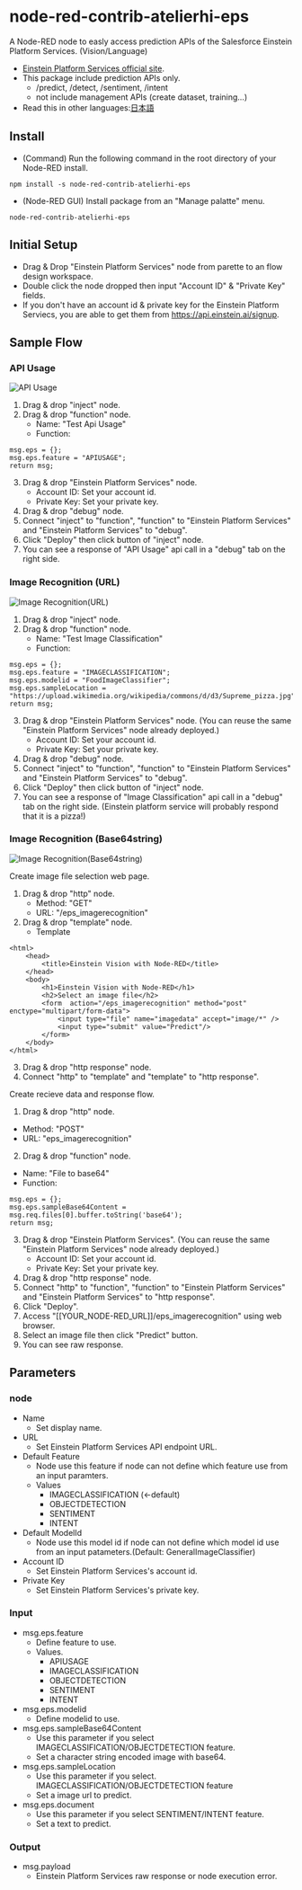 # node-red-contrib-atelierhi-eps
A Node-RED node to easly access prediction APIs of the Salesforce Einstein Platform Services. (Vision/Language)
* [Einstein Platform Services official site](https://einstein.ai).
* This package include prediction APIs only.
  * /predict, /detect, /sentiment, /intent
  * not include management APIs (create dataset, training...)
* Read this in other languages:[日本語](README.ja.md)
## Install
* (Command) Run the following command in the root directory of your Node-RED install.
```
npm install -s node-red-contrib-atelierhi-eps 
```
* (Node-RED GUI) Install package from an "Manage palatte" menu.
```
node-red-contrib-atelierhi-eps
```
## Initial Setup
* Drag & Drop "Einstein Platform Services" node from parette to an flow design workspace.
* Double click the node dropped then input "Account ID" & "Private Key" fields.
* If you don't have an account id & private key for the Einstein Platform Serviecs, you are able to get them from https://api.einstein.ai/signup.

## Sample Flow
### API Usage
![API Usage](_res/eps_node-red_testapiusage_flow.png)
1. Drag & drop "inject" node.
2. Drag & drop "function" node.
    * Name: "Test Api Usage"
    * Function: 
```
msg.eps = {};
msg.eps.feature = "APIUSAGE";
return msg;
```
3. Drag & drop "Einstein Platform Services" node.
    * Account ID: Set your account id.
    * Private Key: Set your private key.
4. Drag & drop "debug" node.
5. Connect "inject" to "function", "function" to "Einstein Platform Services" and "Einstein Platform Services" to
 "debug".
6. Click "Deploy" then click button of "inject" node.
7. You can see a response of "API Usage" api call in a "debug" tab on the right side.

### Image Recognition (URL)
![Image Recognition(URL)](_res/eps_node-red_testimageurl_flow.png)

1. Drag & drop "inject" node.
2. Drag & drop "function" node.
    * Name: "Test Image Classification"
    * Function: 
```
msg.eps = {};
msg.eps.feature = "IMAGECLASSIFICATION";
msg.eps.modelid = "FoodImageClassifier";
msg.eps.sampleLocation = "https://upload.wikimedia.org/wikipedia/commons/d/d3/Supreme_pizza.jpg";
return msg;
```
3. Drag & drop "Einstein Platform Services" node. (You can reuse the same "Einstein Platform Services" node already deployed.)
    * Account ID: Set your account id.
    * Private Key: Set your private key.
4. Drag & drop "debug" node.
5. Connect "inject" to "function", "function" to "Einstein Platform Services" and "Einstein Platform Services" to
 "debug".
6. Click "Deploy" then click button of "inject" node.
7. You can see a response of "Image Classification" api call in a "debug" tab on the right side. (Einstein platform service will probably respond that it is a pizza!)

### Image Recognition (Base64string)
![Image Recognition(Base64string)](_res/eps_node-red_testbase64_flow.png)

Create image file selection web page.  

1. Drag & drop "http" node.
    * Method: "GET"
    * URL: "/eps_imagerecognition"
2. Drag & drop "template" node.
    * Template
```
<html>
    <head>
        <title>Einstein Vision with Node-RED</title>
    </head>
    <body>
        <h1>Einstein Vision with Node-RED</h1>
        <h2>Select an image file</h2>
        <form  action="/eps_imagerecognition" method="post" enctype="multipart/form-data">
            <input type="file" name="imagedata" accept="image/*" />
            <input type="submit" value="Predict"/>
        </form>
    </body>
</html>
```
3. Drag & drop "http response" node.
4. Connect "http" to "template" and "template" to "http response".  

Create recieve data and response flow.  

1. Drag & drop "http" node.
  * Method: "POST"
  * URL: "eps_imagerecognition"
2. Drag & drop "function" node.
  * Name: "File to base64"
  * Function:
```
msg.eps = {};
msg.eps.sampleBase64Content = msg.req.files[0].buffer.toString('base64');
return msg;
```
3. Drag & drop "Einstein Platform Services". (You can reuse the same "Einstein Platform Services" node already deployed.)
    * Account ID: Set your account id.
    * Private Key: Set your private key.
4. Drag & drop "http response" node.
5. Connect "http" to "function", "function" to "Einstein Platform Services" and "Einstein Platform Services" to
 "http response".
6. Click "Deploy".
7. Access "[[YOUR_NODE-RED_URL]]/eps_imagerecognition" using web browser.
8. Select an image file then click "Predict" button.
9. You can see raw response. 

## Parameters
### node
* Name
    * Set display name.
* URL
    * Set Einstein Platform Services API endpoint URL.
* Default Feature
    * Node use this feature if node can not define which feature use from an input paramters.
    * Values
        * IMAGECLASSIFICATION (<-default)
        * OBJECTDETECTION
        * SENTIMENT
        * INTENT
* Default ModelId
    * Node use this model id if node can not define which model id use from an input patameters.(Default: GeneralImageClassifier)
* Account ID
    * Set Einstein Platform Services's account id.
* Private Key
    * Set Einstein Platform Services's private key.

### Input
* msg.eps.feature
    * Define feature to use.
    * Values.
        * APIUSAGE
        * IMAGECLASSIFICATION
        * OBJECTDETECTION
        * SENTIMENT
        * INTENT
* msg.eps.modelid
    * Define modelid to use.
* msg.eps.sampleBase64Content
    * Use this parameter if you select  IMAGECLASSIFICATION/OBJECTDETECTION feature.
    * Set a character string encoded image with base64.
* msg.eps.sampleLocation
    * Use this parameter if you select.  IMAGECLASSIFICATION/OBJECTDETECTION feature
    * Set a image url to predict.
* msg.eps.document
    * Use this parameter if you select SENTIMENT/INTENT feature.
    * Set a text to predict.

### Output
* msg.payload
    * Einstein Platform Services raw response or node execution error. 